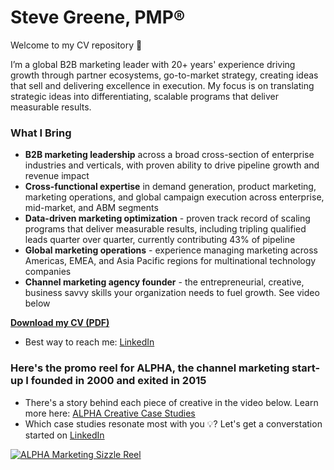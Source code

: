 # Steve Greene, PMP®

Welcome to my CV repository 👋  

I’m a global B2B marketing leader with 20+ years' experience driving growth through partner ecosystems, go-to-market strategy, creating ideas that sell and delivering excellence in execution. My focus is on translating strategic ideas into differentiating, scalable programs that deliver measurable results.  

### What I Bring 
- **B2B marketing leadership** across a broad cross-section of enterprise industries and verticals, with proven ability to drive pipeline growth and revenue impact
- **Cross-functional expertise** in demand generation, product marketing, marketing operations, and global campaign execution across enterprise, mid-market, and ABM segments  
- **Data-driven marketing optimization** - proven track record of scaling programs that deliver measurable results, including tripling qualified leads quarter over quarter, currently contributing 43% of pipeline
- **Global marketing operations** - experience managing marketing across Americas, EMEA, and Asia Pacific regions for multinational technology companies
- **Channel marketing agency founder** - the entrepreneurial, creative, business savvy skills your organization needs to fuel growth. See video below

**[Download my CV (PDF)](./Steve%20Greene_Global%20Marketing%20Leader.pdf)**
- Best way to reach me: [LinkedIn](https://www.linkedin.com/in/stevegreene)

### Here's the promo reel for ALPHA, the channel marketing start-up I founded in 2000 and exited in 2015 ###
- There's a story behind each piece of creative in the video below. Learn more here: [ALPHA Creative Case Studies](https://drive.google.com/file/d/1OVkm7q24GpStjWue7R6WpQhlSE0YCQiZ/view?usp=sharing)
- Which case studies resonate most with you 💡? Let's get a converstation started on [LinkedIn](https://www.linkedin.com/in/stevegreene)

[![ALPHA Marketing Sizzle Reel](https://img.youtube.com/vi/A78Dprv7m3M/0.jpg)](https://youtu.be/A78Dprv7m3M)
